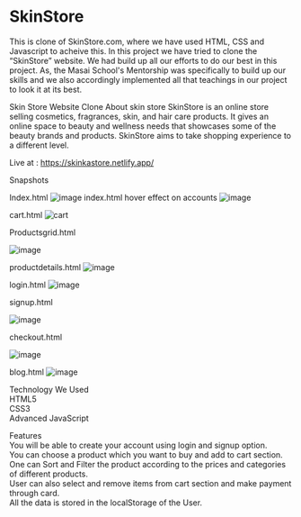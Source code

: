 # SkinStore

This is clone of SkinStore.com, where we have used HTML, CSS and Javascript to acheive this. In this project we have tried to clone the “SkinStore” website. We had build up all our efforts to do our best in this project. As, the Masai School's Mentorship was specifically to build up our skills and we also accordingly implemented all that teachings in our project to look it at its best.

Skin Store Website Clone
About skin store
  SkinStore is an online store selling cosmetics, fragrances, skin, and hair care products. It gives an online space to beauty and wellness needs that showcases some of the beauty brands and products. SkinStore aims to take shopping experience to a different level.

Live at : https://skinkastore.netlify.app/

Snapshots


Index.html
![image](https://github.com/karnking/SkinStore/assets/51919527/60f8788b-1957-4d1f-b0bb-11900a39bffe)
index.html hover effect on accounts
![image](https://github.com/karnking/SkinStore/assets/51919527/d0e69f49-1803-4718-ae1f-e9fe8f22cb15)

cart.html
![cart](https://github.com/karnking/SkinStore/assets/51919527/0f2a22dd-e3e9-4022-8642-e83559ed7484)



Productsgrid.html

![image](https://github.com/karnking/SkinStore/assets/51919527/ebc172f4-b900-4786-a281-ab93101aca9f)


productdetails.html
![image](https://github.com/karnking/SkinStore/assets/51919527/5839fb85-6ec3-42c4-be21-1c3c9018406e)

login.html
![image](https://github.com/karnking/SkinStore/assets/51919527/895c34cf-681d-4005-99b7-dec0198f3b30)

signup.html

![image](https://github.com/karnking/SkinStore/assets/51919527/6966298a-696c-4aaf-bb40-4b027adee2ea)

checkout.html

![image](https://github.com/karnking/SkinStore/assets/51919527/a7f9febc-c7b1-4af4-bc22-9b4a78d54fd6)

blog.html
![image](https://github.com/karnking/SkinStore/assets/51919527/4aa1139b-bc1a-4921-b3e1-115f8d4f40a8)

Technology We Used\
  HTML5\
  CSS3\
  Advanced JavaScript
  
Features\
You will be able to create your account using login and signup option.\
You can choose a product which you want to buy and add to cart section.\
One can Sort and Filter the product according to the prices and categories of different products.\
User can also select and remove items from cart section and make payment through card.\
All the data is stored in the localStorage of the User.

